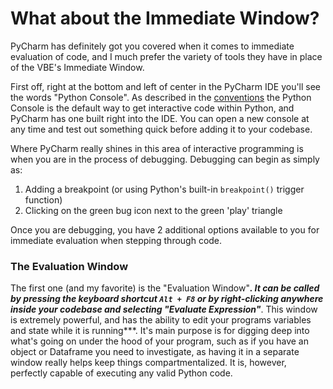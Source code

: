 # What about the Immediate Window?

PyCharm has definitely got you covered when it comes to immediate evaluation of code, and I much prefer the variety of tools they have in place of the VBE's Immediate Window.

First off, right at the bottom and left of center in the PyCharm IDE you'll see the words "Python Console". As described in the [conventions](../posts/conventions.md) the Python Console is the default way to get interactive code within Python, and PyCharm has one built right into the IDE. You can open a new console at any time and test out something quick before adding it to your codebase.

Where PyCharm really shines in this area of interactive programming is when you are in the process of debugging. Debugging can begin as simply as:
1. Adding a breakpoint (or using Python's built-in `breakpoint()` trigger function)
2. Clicking on the green bug icon next to the green 'play' triangle

Once you are debugging, you have 2 additional options available to you for immediate evaluation when stepping through code. 

### The Evaluation Window
The first one (and my favorite) is the "Evaluation Window"***. It can be called by pressing the keyboard shortcut `Alt + F8` or by right-clicking anywhere inside your codebase and selecting "Evaluate Expression"***. This window is extremely powerful, and has the ability to edit your programs variables and state while it is running***. It's main purpose is for digging deep into what's going on under the hood of your program, such as if you have an object or Dataframe you need to investigate, as having it in a separate window really helps keep things compartmentalized. It is, however, perfectly capable of executing any valid Python code.